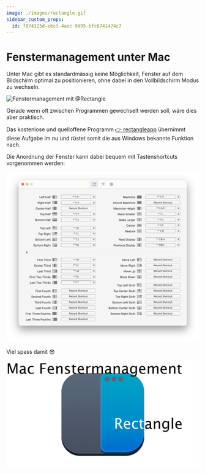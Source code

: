 ```yaml
---
image: ./images/rectangle.gif
sidebar_custom_props:
  id: f874325d-e6c3-4aec-9d95-bfc6741474c7
---
```



# Fenstermanagement unter Mac

Unter Mac gibt es standardmässig keine Möglichkeit, Fenster auf dem Bildschirm optimal zu positionieren, ohne dabei in den Vollbildschirm Modus zu wechseln. 

![Fenstermanagement mit [@Rectangle](https://rectangleapp.com/)](images/rectangle.gif)

<!--truncate-->

Gerade wenn oft zwischen Programmen gewechselt werden soll, wäre dies aber praktisch.

Das kostenlose und quelloffene Programm [👉 rectangleapp](https://rectangleapp.com/) übernimmt diese Aufgabe im nu und rüstet somit die aus Windows bekannte Funktion nach.

Die Anordnung der Fenster kann dabei bequem mit Tastenshortcuts vorgenommen werden:

![](images/shortcutScreenshot.jpg)

Viel spass damit 😎


[![--width=200px --float=right](images/logo.jpg)](https://rectangleapp.com/)